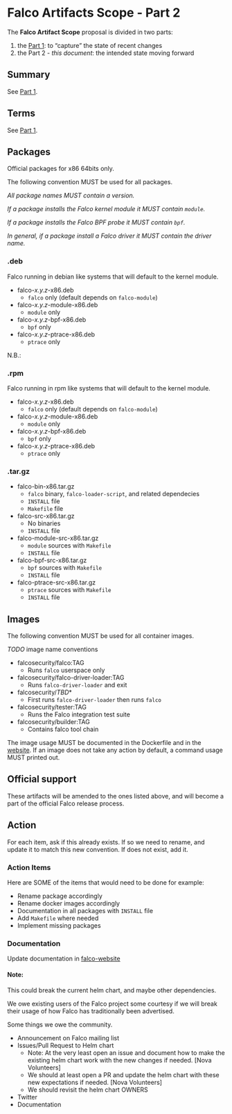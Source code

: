 # Falco Artifacts Scope - Part 2

The **Falco Artifact Scope** proposal is divided in two parts:
1. the [Part 1](./20200506-artifacts-scope-part-1.md): to “capture” the state of recent changes
2. the Part 2 - *this document*: the intended state moving forward

## Summary 

See [Part 1](./20200506-artifacts-scope-part-1.md).

## Terms

See [Part 1](./20200506-artifacts-scope-part-1.md).

## Packages

Official packages for x86 64bits only.

The following convention MUST be used for all packages.

_All package names MUST contain a version._

_If a package installs the Falco kernel module it MUST contain `module`._

_If a package installs the Falco BPF probe it MUST contain `bpf`._

_In general, if a package install a Falco driver it MUST contain the driver name._


### .deb

 Falco running in debian like systems that will default to the kernel module.

- falco-*x.y.z*-x86.deb
     - `falco` only (default depends on `falco-module`)
 - falco-*x.y.z*-module-x86.deb
     - `module` only
 - falco-*x.y.z*-bpf-x86.deb
     - `bpf` only
 - falco-*x.y.z*-ptrace-x86.deb
     - `ptrace` only

N.B.:

### .rpm

 Falco running in rpm like systems that will default to the kernel module.

- falco-*x.y.z*-x86.deb
     - `falco` only (default depends on `falco-module`)
- falco-*x.y.z*-module-x86.deb
    - `module` only
- falco-*x.y.z*-bpf-x86.deb
    - `bpf` only
- falco-*x.y.z*-ptrace-x86.deb
    - `ptrace` only


### .tar.gz

- falco-bin-x86.tar.gz
    - `falco` binary, `falco-loader-script`, and related dependecies
    - `INSTALL` file
    - `Makefile` file
- falco-src-x86.tar.gz
    - No binaries
    - `INSTALL` file
- falco-module-src-x86.tar.gz
    - `module` sources with `Makefile`
    - `INSTALL` file
- falco-bpf-src-x86.tar.gz
    - `bpf` sources with `Makefile`
    - `INSTALL` file
- falco-ptrace-src-x86.tar.gz
    - `ptrace` sources with `Makefile`
    - `INSTALL` file

## Images

The following convention MUST be used for all container images.

*TODO* image name conventions

 - falcosecurity/falco:TAG
     - Runs `falco` userspace only
 - falcosecurity/falco-driver-loader:TAG
     - Runs `falco-driver-loader` and exit
 - falcosecurity/*TBD**
     - First runs `falco-driver-loader` then runs `falco`
 - falcosecurity/tester:TAG 
     - Runs the Falco integration test suite
 - falcosecurity/builder:TAG
     - Contains falco tool chain

The image usage MUST be documented in the Dockerfile and in the [website](https://falco.org/docs/).
If an image does not take any action by default, a command usage MUST printed out.

## Official support

These artifacts will be amended to the ones listed above, and will become a part of the official Falco release process.

## Action

For each item, ask if this already exists. If so we need to rename, and update it to match this new convention. If does not exist, add it.

    
### Action Items

Here are SOME of the items that would need to be done for example:

 - Rename package accordingly 
 - Rename docker images accordingly 
 - Documentation in all packages with `INSTALL` file
 - Add `Makefile` where needed
 - Implement missing packages

### Documentation

Update documentation in [falco-website](https://github.com/falcosecurity/falco-website/)

#### Note:

This could break the current helm chart, and maybe other dependencies.

We owe existing users of the Falco project some courtesy if we will break their usage of how Falco has traditionally been advertised. 

Some things we owe the community.

 - Announcement on Falco mailing list
 - Issues/Pull Request to Helm chart
     - Note: At the very least open an issue and document how to make the existing helm chart work with the new changes if needed. [Nova Volunteers]
     - We should at least open a PR and update the helm chart with these new expectations if needed. [Nova Volunteers]
     - We should revisit the helm chart OWNERS
 - Twitter
 - Documentation